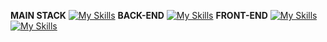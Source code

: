 **MAIN STACK**
[![My Skills](https://skillicons.dev/icons?i=js,ts)](https://www.linkedin.com/in/subham99saha/)
**BACK-END**
[![My Skills](https://skillicons.dev/icons?i=nodejs,express,mongodb,mysql)](https://www.linkedin.com/in/subham99saha/)
**FRONT-END**
[![My Skills](https://skillicons.dev/icons?i=react,redux,electron,html,css,tailwind,bootstrap)](https://www.linkedin.com/in/subham99saha/)
[![My Skills](https://skillicons.dev/icons?i=electron,jest,wordpress,ps,pr,git,github)](https://www.linkedin.com/in/subham99saha/)

<!--
**subham99saha/subham99saha** is a ✨ _special_ ✨ repository because its `README.md` (this file) appears on your GitHub profile.

Here are some ideas to get you started:

- 🔭 I’m currently working on ...
- 🌱 I’m currently learning ...
- 👯 I’m looking to collaborate on ...
- 🤔 I’m looking for help with ...
- 💬 Ask me about ...
- 📫 How to reach me: ...
- 😄 Pronouns: ...
- ⚡ Fun fact: ...
-->

